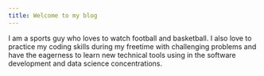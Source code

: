 ```yaml
---
title: Welcome to my blog
---
```


I am a sports guy who loves to watch football and basketball. I also love to practice my coding skills during my freetime with challenging problems and have the
eagerness to learn new technical tools using in the software development and data science concentrations. 
